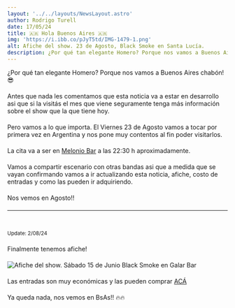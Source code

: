 ```yaml
---
layout: '../../layouts/NewsLayout.astro'
author: Rodrigo Turell
date: 17/05/24
title: 🇦🇷 Hola Buenos Aires 🇦🇷
img: 'https://i.ibb.co/pJyT5td/IMG-1479-1.png'
alt: Afiche del show. 23 de Agosto, Black Smoke en Santa Lucía. 
description: ¿Por qué tan elegante Homero? Porque nos vamos a Buenos Aires chabón! Antes que nada les comentamos que esta noticia...
---
```


¿Por qué tan elegante Homero?
Porque nos vamos a Buenos Aires chabón! 😎

Antes que nada les comentamos que esta noticia va a estar en desarrollo asi que si la visitás el mes que viene seguramente tenga más información sobre el show que la que tiene hoy. 

Pero vamos a lo que importa. El Viernes 23 de Agosto vamos a tocar por primera vez en Argentina y nos pone muy contentos al fin poder visitarlos.

La cita va a ser en <a href="https://www.instagram.com/meloniobar/" target="_blank">Melonio Bar</a> a las 22:30 h aproximadamente. 

Vamos a compartir escenario con otras bandas asi que a medida que se vayan confirmando vamos a ir actualizando esta noticia, afiche, costo de entradas y como las pueden ir adquiriendo. 

Nos vemos en Agosto!!

--- 
<br>

<small>Update: 2/08/24</small>

Finalmente tenemos afiche! 

![Afiche del show. Sábado 15 de Junio Black Smoke en Galar Bar](https://i.ibb.co/F03vPbr/Afiche-Melonio-Bar.jpg)


Las entradas son muy económicas y las pueden comprar <a href="https://centralticket.net/event/3066?prefer=155209" target="_blank">ACÁ</a>


Ya queda nada, nos vemos en BsAs!!  🔥🔥 



<style>

    .object-top {
     object-position: center;
    }

    p {
     margin-bottom: 20px;
    }

    span, a  {
        color: var(--color-link);
    }

</style>

